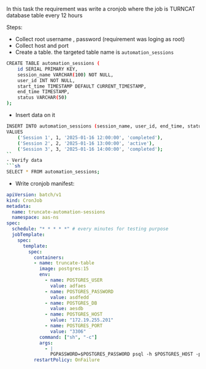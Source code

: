 In this task the requirement was write a cronjob where the job is TURNCAT database table every 12 hours

Steps:
- Collect root username , password (requirement was loging as root)
- Collect host and port
- Create a table. the targeted table name is `automation_sessions`
```sh
CREATE TABLE automation_sessions (
    id SERIAL PRIMARY KEY,
    session_name VARCHAR(100) NOT NULL,
    user_id INT NOT NULL,
    start_time TIMESTAMP DEFAULT CURRENT_TIMESTAMP,
    end_time TIMESTAMP,
    status VARCHAR(50)
);
```
- Insert data on it 
```sh
INSERT INTO automation_sessions (session_name, user_id, end_time, status)
VALUES
    ('Session 1', 1, '2025-01-16 12:00:00', 'completed'),
    ('Session 2', 2, '2025-01-16 13:00:00', 'active'),
    ('Session 3', 3, '2025-01-16 14:00:00', 'completed');
``
- Verify data
```sh
SELECT * FROM automation_sessions;
```
- Write cronjob manifest:
```yaml
apiVersion: batch/v1
kind: CronJob
metadata:
  name: truncate-automation-sessions
  namespace: aas-ns
spec:
  schedule: "* * * * *" # every minutes for testing purpose
  jobTemplate:
    spec:
      template:
        spec:
          containers:
          - name: truncate-table
            image: postgres:15
            env:
              - name: POSTGRES_USER
                value: adfaes
              - name: POSTGRES_PASSWORD
                value: asdfedd
              - name: POSTGRES_DB
                value: aesdb
              - name: POSTGRES_HOST
                value: "172.19.255.201"
              - name: POSTGRES_PORT
                value: "3306"
            command: ["sh", "-c"]
            args:
              - |
                PGPASSWORD=$POSTGRES_PASSWORD psql -h $POSTGRES_HOST -p $POSTGRES_PORT -U $POSTGRES_USER -d $POSTGRES_DB -c "TRUNCATE TABLE automation_sessions;"
          restartPolicy: OnFailure

```